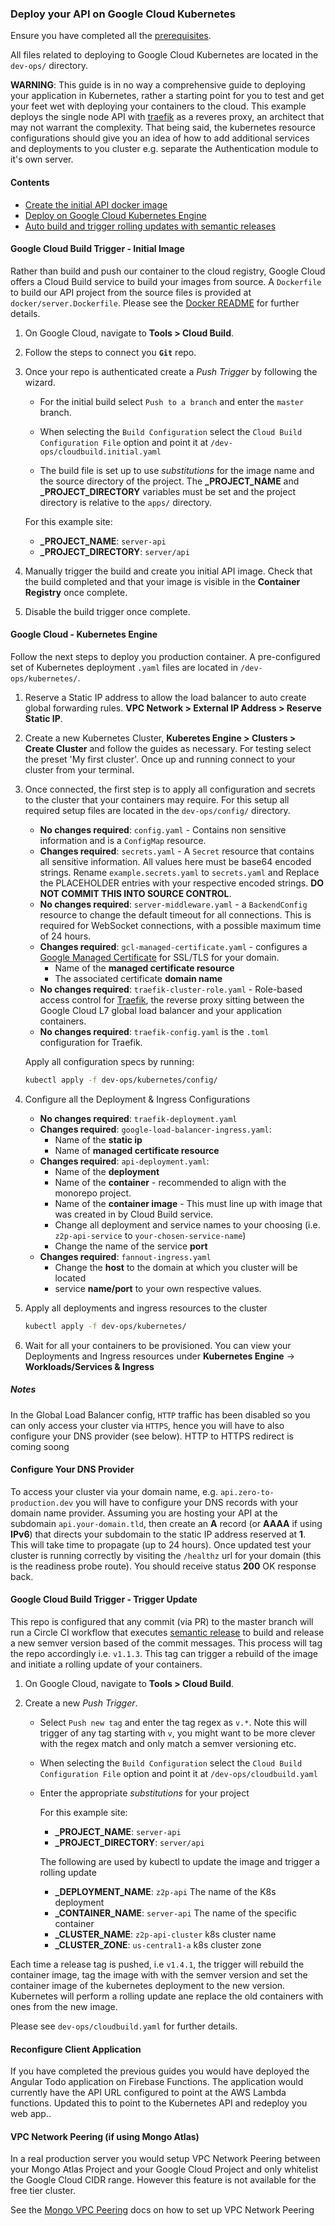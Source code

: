 ### Deploy your API on Google Cloud Kubernetes

Ensure you have completed all the [prerequisites].

All files related to deploying to Google Cloud Kubernetes are located in the `dev-ops/` directory.

**WARNING**: This guide is in no way a comprehensive guide to deploying your application in Kubernetes, rather a starting point for you to test and get your feet wet with deploying your containers to the cloud. This example deploys the single node API with [traefik] as a reveres proxy, an architect that may not warrant the complexity. That being said, the kubernetes resource configurations should give you an idea of how to add additional services and deployments to you cluster e.g. separate the Authentication module to it's own server.

#### Contents

- [Create the initial API docker image](#google-cloud-build-trigger---initial-image)
- [Deploy on Google Cloud Kubernetes Engine](#google-cloud---kubernetes-engine)
- [Auto build and trigger rolling updates with semantic releases](#google-cloud-build-trigger---trigger-update)

#### Google Cloud Build Trigger - Initial Image

Rather than build and push our container to the cloud registry, Google Cloud offers a Cloud Build service to build your images from source. A `Dockerfile` to build our API project from the source files is provided at `docker/server.Dockerfile`. Please see the [Docker README] for further details.

1. On Google Cloud, navigate to **Tools > Cloud Build**.
2. Follow the steps to connect you **`Git`** repo.
3. Once your repo is authenticated create a _Push Trigger_ by following the wizard.

   - For the initial build select `Push to a branch` and enter the `master` branch.

   - When selecting the `Build Configuration` select the `Cloud Build Configuration File` option and point it at `/dev-ops/cloudbuild.initial.yaml`

   - The build file is set up to use _substitutions_ for the image name and the source directory of the project. The **\_PROJECT_NAME** and **\_PROJECT_DIRECTORY** variables must be set and the project directory is relative to the `apps/` directory.

   For this example site:

   - **\_PROJECT_NAME**: `server-api`
   - **\_PROJECT_DIRECTORY**: `server/api`

4. Manually trigger the build and create you initial API image. Check that the build completed and that your image is visible in the **Container Registry** once complete.

5. Disable the build trigger once complete.

#### Google Cloud - Kubernetes Engine

Follow the next steps to deploy you production container. A pre-configured set of Kubernetes deployment `.yaml` files are located in `/dev-ops/kubernetes/`.

1. Reserve a Static IP address to allow the load balancer to auto create global forwarding rules. **VPC Network > External IP Address > Reserve Static IP**.
2. Create a new Kubernetes Cluster, **Kuberetes Engine > Clusters > Create Cluster** and follow the guides as necessary. For testing select the preset 'My first cluster'. Once up and running connect to your cluster from your terminal.
3. Once connected, the first step is to apply all configuration and secrets to the cluster that your containers may require. For this setup all required setup files are located in the `dev-ops/config/` directory.

   - **No changes required**: `config.yaml` - Contains non sensitive information and is a `ConfigMap` resource.
   - **Changes required**: `secrets.yaml` - A `Secret` resource that contains all sensitive information. All values here must be base64 encoded strings. Rename `example.secrets.yaml` to `secrets.yaml` and Replace the PLACEHOLDER entries with your respective encoded strings. **DO NOT COMMIT THIS INTO SOURCE CONTROL**.
   - **No changes required**: `server-middleware.yaml` - a `BackendConfig` resource to change the default timeout for all connections. This is required for WebSocket connections, with a possible maximum time of 24 hours.
   - **Changes required**: `gcl-managed-certificate.yaml` - configures a [Google Managed Certificate] for SSL/TLS for your domain.
     - Name of the **managed certificate resource**
     - The associated certificate **domain name**
   - **No changes required**: `traefik-cluster-role.yaml` - Role-based access control for [Traefik], the reverse proxy sitting between the Google Cloud L7 global load balancer and your application containers.
   - **No changes required**: `traefik-config.yaml` is the `.toml` configuration for Traefik.

   Apply all configuration specs by running:

   ```bash
   kubectl apply -f dev-ops/kubernetes/config/
   ```

4. Configure all the Deployment & Ingress Configurations

   - **No changes required**: `traefik-deployment.yaml`
   - **Changes required**: `google-load-balancer-ingress.yaml`:
     - Name of the **static ip**
     - Name of **managed certificate resource**
   - **Changes required**: `api-deployment.yaml`:
     - Name of the **deployment**
     - Name of the **container** - recommended to align with the monorepo project.
     - Name of the **container image** - This must line up with image that was created in by Cloud Build service.
     - Change all deployment and service names to your choosing (i.e. `z2p-api-service` to `your-chosen-service-name`)
     - Change the name of the service **port**
   - **Changes required**: `fannout-ingress.yaml`
     - Change the **host** to the domain at which you cluster will be located
     - service **name/port** to your own respective values.

5. Apply all deployments and ingress resources to the cluster

   ```bash
   kubectl apply -f dev-ops/kubernetes/
   ```

6. Wait for all your containers to be provisioned. You can view your Deployments and Ingress resources under **Kubernetes Engine** -> **Workloads/Services & Ingress**

##### Notes

In the Global Load Balancer config, `HTTP` traffic has been disabled so you can only access your cluster via `HTTPS`, hence you will have to also configure your DNS provider (see below). HTTP to HTTPS redirect is coming soong

#### Configure Your DNS Provider

To access your cluster via your domain name, e.g. `api.zero-to-production.dev` you will have to configure your DNS records with your domain name provider. Assuming you are hosting your API at the subdomain `api.your-domain.tld`, then create an **A** record (or **AAAA** if using **IPv6**) that directs your subdomain to the static IP address reserved at **1**. This will take time to propagate (up to 24 hours). Once updated test your cluster is running correctly by visiting the `/healthz` url for your domain (this is the readiness probe route). You should receive status **200** OK response back.

#### Google Cloud Build Trigger - Trigger Update

This repo is configured that any commit (via PR) to the master branch will run a Circle CI workflow that executes [semantic release] to build and release a new semver version based of the commit messages. This process will tag the repo accordingly i.e. `v1.1.3`. This tag can trigger a rebuild of the image and initiate a rolling update of your containers.

1. On Google Cloud, navigate to **Tools > Cloud Build**.
2. Create a new _Push Trigger_.

   - Select `Push new tag` and enter the tag regex as `v.*`. Note this will trigger of any tag starting with `v`, you might want to be more clever with the regex match and only match a semver versioning etc.

   - When selecting the `Build Configuration` select the `Cloud Build Configuration File` option and point it at `/dev-ops/cloudbuild.yaml`

   - Enter the appropriate _substitutions_ for your project

     For this example site:

     - **\_PROJECT_NAME**: `server-api`
     - **\_PROJECT_DIRECTORY**: `server/api`

     The following are used by kubectl to update the image and trigger a rolling update

     - **\_DEPLOYMENT_NAME**: `z2p-api` The name of the K8s deployment
     - **\_CONTAINER_NAME**: `server-api` The name of the specific container
     - **\_CLUSTER_NAME**: `z2p-api-cluster` k8s cluster name
     - **\_CLUSTER_ZONE**: `us-central1-a` k8s cluster zone

Each time a release tag is pushed, i.e `v1.4.1`, the trigger will rebuild the container image, tag the image with with the semver version and set the container image of the kubernetes deployment to the new version. Kubernetes will perform a rolling update ane replace the old containers with ones from the new image.

Please see `dev-ops/cloudbuild.yaml` for further details.

#### Reconfigure Client Application

If you have completed the previous guides you would have deployed the Angular Todo application on Firebase Functions. The application would currently have the API URL configured to point at the AWS Lambda functions. Updated this to point to the Kubernetes API and redeploy you web app..

#### VPC Network Peering (if using Mongo Atlas)

In a real production server you would setup VPC Network Peering between your Mongo Atlas Project and your Google Cloud Project and only whitelist the Google Cloud CIDR range. However this feature is not available for the free tier cluster.

See the [Mongo VPC Peering] docs on how to set up VPC Network Peering

[prerequisites]: https://zero-to-production.dev/guides/getting-started
[docker readme]: https://github.com/jonathonadams/zero-to-production/blob/master/docker/README.md
[traefik]: https://docs.traefik.io/
[google managed certificate]: https://cloud.google.com/kubernetes-engine/docs/how-to/managed-certs
[semantic release]: https://www.npmjs.com/package/semantic-release
[mongo vpc peering]: https://docs.atlas.mongodb.com/security-vpc-peering
